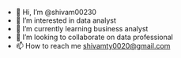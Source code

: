 - 👋 Hi, I’m @shivam00230
- 👀 I’m interested in data analyst
- 🌱 I’m currently learning business analyst
- 💞️ I’m looking to collaborate on data professional
- 📫 How to reach me shivamty0020@gmail.com

<!---
shivam00230/shivam00230 is a ✨ special ✨ repository because its `README.md` (this file) appears on your GitHub profile.
You can click the Preview link to take a look at your changes.
--->
